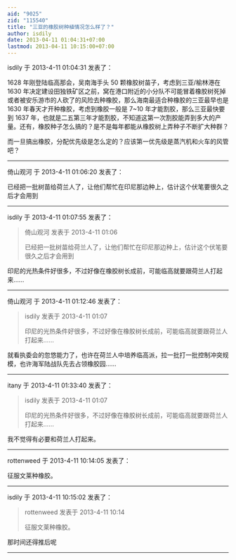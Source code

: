 ```yaml
---
aid: "9025"
zid: "115540"
title: "三亚的橡胶树种植情况怎么样了？"
author: isdily
date: 2013-04-11 01:04:31+07:00
lastmod: 2013-04-11 10:15:00+07:00
---
```


isdily 于 2013-4-11 01:04:31 发表了：

1628 年刚登陆临高那会，吴南海手头 50 颗橡胶树苗子，考虑到三亚/榆林港在 1630 年决定建设田独铁矿区之前，窝在港口附近的小分队不可能冒着橡胶树死掉或者被安乐游市的人砍了的风险去种橡胶，那么海南最适合种橡胶的三亚最早也是 1630 年春天才开种橡胶，考虑到橡胶一般是 7~10 年才能割胶，那么三亚最快要到 1637 年，也就是二五第三年才能割胶，不知道这第一次割胶能弄到多大的产量。还有，橡胶种子怎么搞的？是不是每年都能从橡胶树上弄种子不断扩大种群？

而一旦搞出橡胶，分配优先级是怎么定的？应该第一优先级是蒸汽机和火车的风管吧？

---

倚山观河 于 2013-4-11 01:06:20 发表了：

已经把一批树苗给荷兰人了，让他们帮忙在印尼那边种上，估计这个伏笔要很久之后才会用到

---

isdily 于 2013-4-11 01:07:55 发表了：

> 倚山观河 发表于 2013-4-11 01:06
>
> 已经把一批树苗给荷兰人了，让他们帮忙在印尼那边种上，估计这个伏笔要很久之后才会用到

印尼的光热条件好很多，不过好像在橡胶树长成前，可能临高就要跟荷兰人打起来……

---

倚山观河 于 2013-4-11 01:12:46 发表了：

> isdily 发表于 2013-4-11 01:07
>
> 印尼的光热条件好很多，不过好像在橡胶树长成前，可能临高就要跟荷兰人打起来……

就看执委会的忽悠能力了，也许在荷兰人中培养临高派，拉一批打一批控制冲突规模，也许海军陆战队先去占领橡胶园……

---

itany 于 2013-4-11 01:33:40 发表了：

> isdily 发表于 2013-4-11 01:07
>
> 印尼的光热条件好很多，不过好像在橡胶树长成前，可能临高就要跟荷兰人打起来……

我不觉得有必要和荷兰人打起来。

---

rottenweed 于 2013-4-11 10:14:05 发表了：

征服文莱种橡胶。

---

isdily 于 2013-4-11 10:15:02 发表了：

> rottenweed 发表于 2013-4-11 10:14
>
> 征服文莱种橡胶。

那时间还得推后呢

---

